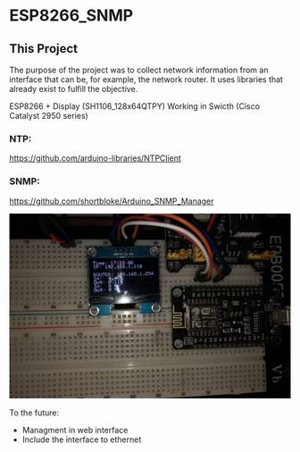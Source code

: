 # ESP8266_SNMP

## This Project 
The purpose of the project was to collect network information from an interface that can be, for example, the network router.
It uses libraries that already exist to fulfill the objective.

ESP8266 + Display (SH1106_128x64QTPY) 
Working in Swicth (Cisco Catalyst 2950 series)

### NTP:
https://github.com/arduino-libraries/NTPClient
### SNMP:
https://github.com/shortbloke/Arduino_SNMP_Manager

![Info](https://raw.githubusercontent.com/felipeschirmann/ESP_8266_SNMP/main/img/ESP_AND_SH1106_128x64QTPY.jpg)

To the future:
- Managment in web interface
- Include the interface to ethernet
